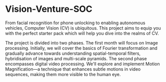 # Vision-Venture-SOC
From facial recognition for phone unlocking to enabling autonomous vehicles, Computer Vision (CV) is ubiquitous. This project aims to equip you with the perfect starter pack which will help you dive into the realms of CV.

The project is divided into two phases. The first month will focus on Image processing. Initially, we will cover the basics of Fourier transformation and gradually advance towards understanding spatial-temporal filters, hybridisation of images and multi-scale pyramids. The second phase encompasses digital video processing. We'll explore and implement Motion Magnification—a technique that enhances subtle motions in video sequences, making them more visible to the human eye.
